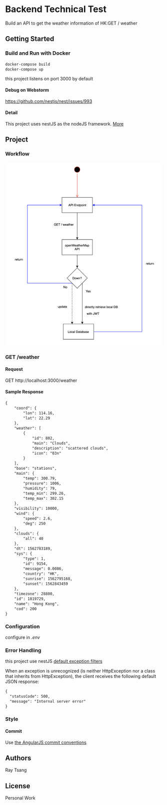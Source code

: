 # Backend Technical Test

Build an API to get the weather information of HK:GET / weather

## Getting Started

### Build and Run with Docker
```
docker-compose build
docker-compose up
```

this project listens on port 3000 by default

#### Debug on Webstorm
https://github.com/nestjs/nest/issues/993

#### Detail
This project uses nestJS as the nodeJS framework. [More](./doc/framework.md)

## Project

### Workflow
![Project workflow](./doc/asset/img/project_workflow.png)

### GET /weather
#### Request
GET http://localhost:3000/weather

#### Sample Response
```
{
    "coord": {
        "lon": 114.16,
        "lat": 22.29
    },
    "weather": [
        {
            "id": 802,
            "main": "Clouds",
            "description": "scattered clouds",
            "icon": "03n"
        }
    ],
    "base": "stations",
    "main": {
        "temp": 300.79,
        "pressure": 1006,
        "humidity": 79,
        "temp_min": 299.26,
        "temp_max": 302.15
    },
    "visibility": 10000,
    "wind": {
        "speed": 2.6,
        "deg": 250
    },
    "clouds": {
        "all": 40
    },
    "dt": 1562783189,
    "sys": {
        "type": 1,
        "id": 9154,
        "message": 0.0086,
        "country": "HK",
        "sunrise": 1562795168,
        "sunset": 1562843459
    },
    "timezone": 28800,
    "id": 1819729,
    "name": "Hong Kong",
    "cod": 200
}
```

### Configuration
configure in _.env_

### Error Handling
this project use nestJS [default exception filters](https://docs.nestjs.com/exception-filters)


When an exception is unrecognized (is neither HttpException nor a class that inherits from HttpException), the client receives the following default JSON response:

```
{
  "statusCode": 500,
  "message": "Internal server error"
}

```

### Style
#### Commit
Use [the AngularJS commit conventions](https://gist.github.com/stephenparish/9941e89d80e2bc58a153)

## Authors

Ray Tsang

## License

Personal Work
